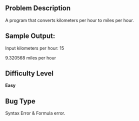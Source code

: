 ## Problem Description

A program that converts kilometers per hour to miles per hour.

## Sample Output:

Input kilometers per hour: 15

9.320568 miles per hour



## Difficulty Level 

<b>Easy</b>


## Bug Type 

Syntax Error & Formula error.
